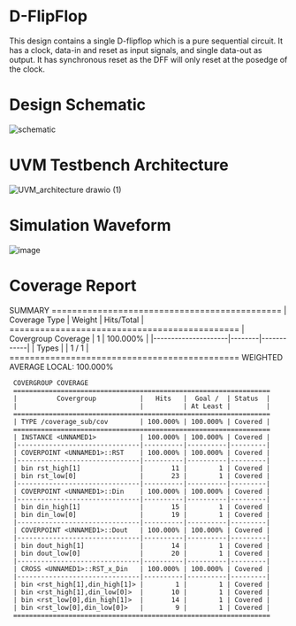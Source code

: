 # D-FlipFlop
This design contains a single D-flipflop which is a pure sequential circuit. It has a clock, data-in and reset as input signals, and single data-out as output. It has synchronous reset as the DFF will only reset at the posedge of the clock.
# Design Schematic
![schematic](https://github.com/AYYAZmayo/UVM_Based_Verification_Projects/assets/43933912/8e1642f8-b950-496e-96ff-ecf7a7fbbdb3)
# UVM Testbench Architecture
![UVM_architecture drawio (1)](https://github.com/AYYAZmayo/UVM_Based_Verification_Projects/assets/43933912/c5685c86-e464-49bb-b6b0-05cc8c96ebde)
# Simulation Waveform
![image](https://github.com/AYYAZmayo/UVM_Based_Verification_Projects/assets/43933912/3dc919cf-ec01-445e-a4ce-4054343c5ebf)
# Coverage Report

 SUMMARY
     =============================================
     |    Coverage Type    | Weight | Hits/Total |
     =============================================
     | Covergroup Coverage |      1 |   100.000% |
     |---------------------|--------|------------|
     | Types               |        |      1 / 1 |
     =============================================
     WEIGHTED AVERAGE LOCAL: 100.000%
 
 
     COVERGROUP COVERAGE
     =================================================================
     |          Covergroup           |   Hits   |  Goal /  | Status  |
     |                               |          | At Least |         |
     =================================================================
     | TYPE /coverage_sub/cov        | 100.000% | 100.000% | Covered |
     =================================================================
     | INSTANCE <UNNAMED1>           | 100.000% | 100.000% | Covered |
     |-------------------------------|----------|----------|---------|
     | COVERPOINT <UNNAMED1>::RST    | 100.000% | 100.000% | Covered |
     |-------------------------------|----------|----------|---------|
     | bin rst_high[1]               |       11 |        1 | Covered |
     | bin rst_low[0]                |       23 |        1 | Covered |
     |-------------------------------|----------|----------|---------|
     | COVERPOINT <UNNAMED1>::Din    | 100.000% | 100.000% | Covered |
     |-------------------------------|----------|----------|---------|
     | bin din_high[1]               |       15 |        1 | Covered |
     | bin din_low[0]                |       19 |        1 | Covered |
     |-------------------------------|----------|----------|---------|
     | COVERPOINT <UNNAMED1>::Dout   | 100.000% | 100.000% | Covered |
     |-------------------------------|----------|----------|---------|
     | bin dout_high[1]              |       14 |        1 | Covered |
     | bin dout_low[0]               |       20 |        1 | Covered |
     |-------------------------------|----------|----------|---------|
     | CROSS <UNNAMED1>::RST_x_Din   | 100.000% | 100.000% | Covered |
     |-------------------------------|----------|----------|---------|
     | bin <rst_high[1],din_high[1]> |        1 |        1 | Covered |
     | bin <rst_high[1],din_low[0]>  |       10 |        1 | Covered |
     | bin <rst_low[0],din_high[1]>  |       14 |        1 | Covered |
     | bin <rst_low[0],din_low[0]>   |        9 |        1 | Covered |
     =================================================================
